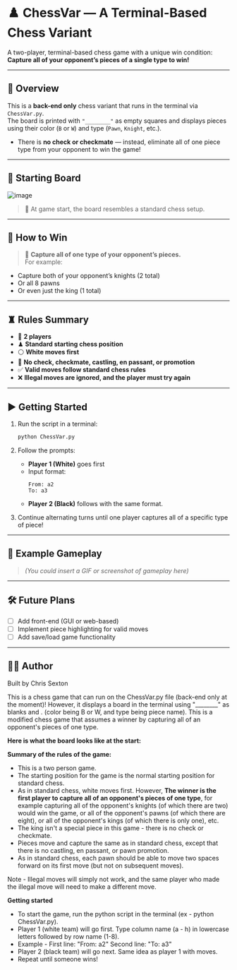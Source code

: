 # ♟️ ChessVar — A Terminal-Based Chess Variant

A two-player, terminal-based chess game with a unique win condition:  
**Capture all of your opponent’s pieces of a single type to win!**

---

## 📌 Overview

This is a **back-end only** chess variant that runs in the terminal via `ChessVar.py`.  
The board is printed with `"________"` as empty squares and displays pieces using their color (`B` or `W`) and type (`Pawn`, `Knight`, etc.).

- There is **no check or checkmate** — instead, eliminate all of one piece type from your opponent to win the game!

---

## 📸 Starting Board

![image](https://github.com/user-attachments/assets/93630f71-62e9-4c9e-92c8-f51825dc3df1)
> 🧊 At game start, the board resembles a standard chess setup.

---

## 🎯 How to Win

> 🏁 **Capture all of one type of your opponent’s pieces.**  
For example:
- Capture both of your opponent’s knights (2 total)
- Or all 8 pawns
- Or even just the king (1 total)

---

## ♜ Rules Summary

- 👥 **2 players**
- ♟ **Standard starting chess position**
- ⚪ **White moves first**
- 🚫 **No check, checkmate, castling, en passant, or promotion**
- ✅ **Valid moves follow standard chess rules**
- ❌ **Illegal moves are ignored, and the player must try again**

---

## ▶️ Getting Started

1. Run the script in a terminal:
   ```bash
   python ChessVar.py
   ```

2. Follow the prompts:
   - **Player 1 (White)** goes first
   - Input format:
     ```
     From: a2
     To: a3
     ```
   - **Player 2 (Black)** follows with the same format.

3. Continue alternating turns until one player captures all of a specific type of piece!

---

## 🧪 Example Gameplay

> *(You could insert a GIF or screenshot of gameplay here)*

---

## 🛠 Future Plans

- [ ] Add front-end (GUI or web-based)
- [ ] Implement piece highlighting for valid moves
- [ ] Add save/load game functionality

---

## 🧑‍💻 Author

Built by Chris Sexton


This is a chess game that can run on the ChessVar.py file (back-end only at the moment)! However, it displays a board in the terminal using "________" as blanks and <color>.<type> (color being B or W, and type being piece name). This is a modified chess game that assumes a winner by capturing all of an opponent's pieces of one type. 

**Here is what the board looks like at the start:**


**Summary of the rules of the game:**
  - This is a two person game.
  - The starting position for the game is the normal starting position for standard chess.
  - As in standard chess, white moves first. However, **The winner is the first player to capture all of an opponent's pieces of one type**, for example capturing all of the opponent's knights (of which there are     two) would win the game, or all of the opponent's pawns (of which there are eight), or all of the opponent's kings (of which there is only one), etc.
  - The king isn't a special piece in this game - there is no check or checkmate.
  -  Pieces move and capture the same as in standard chess, except that there is no castling, en passant, or pawn promotion.
  -  As in standard chess, each pawn should be able to move two spaces forward on its first move (but not on subsequent moves).

Note - Illegal moves will simply not work, and the same player who made the illegal move will need to make a different move. 

**Getting started**
  - To start the game, run the python script in the terminal (ex - python ChessVar.py).
  - Player 1 (white team) will go first. Type column name (a - h) in lowercase letters followed by row name (1-8).
  - Example - First line: "From: a2" Second line: "To: a3"
  - Player 2 (black team) will go next. Same idea as player 1 with moves.
  - Repeat until someone wins!


